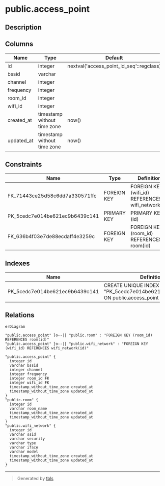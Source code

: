 # public.access_point

## Description

## Columns

| Name | Type | Default | Nullable | Children | Parents | Comment |
| ---- | ---- | ------- | -------- | -------- | ------- | ------- |
| id | integer | nextval('access_point_id_seq'::regclass) | false |  |  |  |
| bssid | varchar |  | false |  |  |  |
| channel | integer |  | false |  |  |  |
| frequency | integer |  | false |  |  |  |
| room_id | integer |  | false |  | [public.room](public.room.md) |  |
| wifi_id | integer |  | false |  | [public.wifi_network](public.wifi_network.md) |  |
| created_at | timestamp without time zone | now() | false |  |  |  |
| updated_at | timestamp without time zone | now() | false |  |  |  |

## Constraints

| Name | Type | Definition |
| ---- | ---- | ---------- |
| FK_71443ce25d58c6dd7a330571ffc | FOREIGN KEY | FOREIGN KEY (wifi_id) REFERENCES wifi_network(id) |
| PK_5cedc7e014be621ec9b6439c141 | PRIMARY KEY | PRIMARY KEY (id) |
| FK_636b4f03e7de88ecdaff4e3259c | FOREIGN KEY | FOREIGN KEY (room_id) REFERENCES room(id) |

## Indexes

| Name | Definition |
| ---- | ---------- |
| PK_5cedc7e014be621ec9b6439c141 | CREATE UNIQUE INDEX "PK_5cedc7e014be621ec9b6439c141" ON public.access_point USING btree (id) |

## Relations

```mermaid
erDiagram

"public.access_point" }o--|| "public.room" : "FOREIGN KEY (room_id) REFERENCES room(id)"
"public.access_point" }o--|| "public.wifi_network" : "FOREIGN KEY (wifi_id) REFERENCES wifi_network(id)"

"public.access_point" {
  integer id
  varchar bssid
  integer channel
  integer frequency
  integer room_id FK
  integer wifi_id FK
  timestamp_without_time_zone created_at
  timestamp_without_time_zone updated_at
}
"public.room" {
  integer id
  varchar room_name
  timestamp_without_time_zone created_at
  timestamp_without_time_zone updated_at
}
"public.wifi_network" {
  integer id
  varchar ssid
  varchar security
  varchar type
  varchar iface
  varchar model
  timestamp_without_time_zone created_at
  timestamp_without_time_zone updated_at
}
```

---

> Generated by [tbls](https://github.com/k1LoW/tbls)
